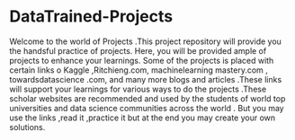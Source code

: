 # DataTrained-Projects
Welcome to the world of Projects .This project repository will provide you the handsful practice of projects. Here, you will be provided ample of projects to enhance your learnings. Some of the projects is placed with certain links o Kaggle ,Ritchieng.com, machinelearning mastery.com , towardsdatascience .com, and many more blogs and articles .These links will support your learnings for various ways to do the projects .These scholar websites are recommended and used by the students of world top universities and data science communities across the world . But you may use the links ,read it ,practice it but at the end you may create your own solutions. 
